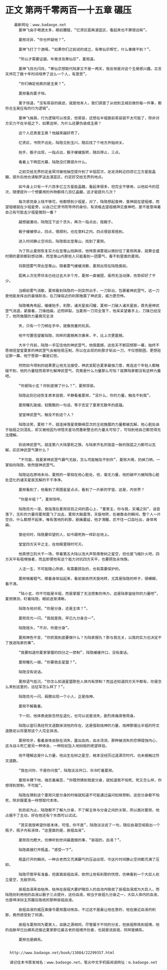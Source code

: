 # 正文 第两千零两百一十五章 碾压
        最新网址：www.badaoge.net
          夏神飞由于喝酒太多，眼前朦胧，“忆贤区距离湛蓝区，看起来也不算很远嘛”。
      
          夏邢诧异，“你也怀疑他？”。
      
          夏神飞打了个酒嗝，“如果你们之前说的成立，有寒仙宗帮忙，什么事做不到？”。
      
          “所以才需要证据，毕竟涉及寒仙宗”，夏邢道。
      
          夏神飞目光闪烁，“寒仙宗想取代陆家又不是一两天，我反倒是对这个玉昊感兴趣，古言天师花了数十年时间培养了这么一个人，有意思”。
      
          “你们确定他真的是玉昊？”。
      
          夏邢看向夏子恒。
      
          夏子恒道，“没有易容的痕迹，就是他本人，我们调查了从他到玉城后做的每一件事，都符合玉昊应有的行为逻辑”。
      
          夏神飞耸肩，行为逻辑可以改变，但易容，还想在半祖面前易容就不太可能了，除非对方实力不在半祖之下，如果这样，为什么还要伪装成玉昊？
      
          这个人还真是玉昊？他越来越好奇了。
      
          忆贤区，书院不远处，陆隐见到玉川，随后找了个地方开始闭关。
      
          抬手，骰子出现，一指点出，骰子缓缓旋转，随后停止，三点。
      
          看着上下两层光幕，陆隐没打算提升什么。
      
          之前交给无界的定金冥河被他抽空提升到了半祖层次，足足消耗近四百亿立方星能晶髓，提升后他也请魁罗送去湛蓝区，约定好交给无界的地点。
      
          如今身上只有一千六百多亿立方星能晶髓，看起来很多，但完全不够用，以他如今的层次，随便提升一个想要用的外物都得几百亿晶髓，这才能提升几次？
      
          每次感觉身上钱不够花，他都想到少祖星，对了，陆隐想起食神，食神就在望祖楼，而望祖楼就在少祖星旁，以自己忆贤书院导师的身份，有资格去望祖楼拜见食神吧，是不是意味着自己有可能去少祖星搜刮一番？
      
          越想越激动，陆隐压下这个念头，再次一指点出，摇骰子。
      
          骰子缓缓停止，四点，很顺利，也在意料之内，四点很容易摇到。
      
          进入时间静止空间后，陆隐取出至尊山，找到了夏邢。
      
          为了防止夏邢恢复实力在至尊山找麻烦，他特意请雾祖以微封住了夏邢周身，就算全盛时期的夏邢都别想动弹，而至尊山内那些人只能看到一团雾气，看不到里面的夏邢。
      
          将那团雾气带出至尊山，随着雾气缓缓消散，夏邢出现在陆隐面前。
      
          距离上次无界伏击已经过去大半个月，夏邢一直被困，虽然无法动弹，伤势却好了不少。
      
          当眼前雾气消散，夏邢看到陆隐的一刻突然出手，一刀斩出，包裹着神武罡气，这一刀是他能发挥出的最强斩击，在刀锋临近的刹那施展了神武变，威力更恐怖。
      
          陆隐嘴角弯起，缓缓抬手，刹那，诸天星辰闪耀，夏邢一刀破入诸天星辰，首先是神武罡气消退，紧接着，刀锋扭曲，近而碎裂，当夏邢一刀完全落下，他呆呆望着手上，刀锋已经没了，他所施展的力量竟完全消
      
          失，只有一个刀柄在手中，就像孩童的玩具。
      
          他不可置信望着陆隐，同样的震撼再次袭来，不，比上次更震撼。
      
          大半个月前，陆隐一手压住他的神武罡气，他很震撼，这些天不断回想那一幕，始终不愿相信堂堂夏家的神武罡气会被轻易压制，所以在出现的刹那才斩出一刀，不仅想脱困，更想验证那一幕，他宁愿那一幕是幻觉。
      
          然而如今得到的结果更让他无法接受，神武变配合夏家最强刀意，竟连这个年轻人都触碰不到，他的力量轻而易举化解神武罡气，究竟是什么力量那么可怕？就算陆家都没有这种力量吧。
      
          “你是陆小玄？你到底做了什么？”，夏邢惊骇。
      
          陆隐此刻已经恢复原本容貌，平静看着夏邢，“没什么，你的力量，触及不到我”。
      
          夏邢瞳孔陡缩，轻飘飘的一句话，等于否定了夏家无数年的底蕴。
      
          堂堂神武罡气，触及不到这个人？
      
          陆隐淡笑，夏邢？不，就连掉落星使巅峰层次的王祀施展的力量都被瓦解，他心脏处由于始祖之剑混乱，却又被他因为领悟天星功而重新整合的力量太可怕了，可怕到他自己都觉得无法理解。
      
          别说神武罡气，就连第六大陆掌舵之族，与陆家齐名的珈蓝一脉的珈蓝之力都可以瓦解，区区神武罡气算什么？
      
          “不可能，我夏家神武罡气霸气无敌，怎么可能触及不到你”，夏邢大喝，扔掉刀柄，一掌拍向陆隐，依然是神武罡气。
      
          陆隐站在原地未动，夏邢的一掌拍在他心脏处，但，毫无力量，他的破坏力被陆隐心脏处显化的诸天星辰瓦解的干干净净。
      
          夏邢看到了，他看到了周围星星点点，看到了一片新的宇宙，这是，内世界？
      
          “你是半祖？”，夏邢惊呼。
      
          陆隐目光一凛，食指落在夏邢双目之间的眉心上，“夏家主，你与我，天壤之别”，话音落下，无形的力量将夏邢震飞了出去，夏邢大脑震荡，天旋地转，在被轰击的瞬间，整个人一片空白，什么都想不起来，唯有落地的刹那，剧痛蔓延，他才清醒，忍不住一口血吐出，身体弯曲。
      
          曾经何时，陆隐要仰望的人，如今跟死狗一样趴在地上。
      
          堂堂四方天平之主，在他眼里随时可灭。
      
          他真想立刻大干一场，带着第五大陆以浩大声势席卷树之星空，但也是飞蛾扑火吧，四方天平有祖境强者，而且即便他有这个能力对抗四方天平，也要顾及永恒族。
      
          人活一生，不可能随心所欲，有需要顾及的，也有需要保护的。
      
          夏邢喘着粗气，撑着身体站起来，看前面依然天旋地转，尤其是陆隐的样子，很模糊，看不清。
      
          “陆小玄，你不可能是半祖，而是掌握了无法想象的伟力，这是陆家留给你的力量吧”，夏邢猜测，盯着陆隐，眼前逐渐清晰。
      
          陆隐与他对视，“你是分身，还是主体？”。
      
          夏邢目光一闪，“我就是我，早已九分身合一”。
      
          陆隐摇头，“不对，你是分身”。
      
          夏邢神色不变，“你抓我到底要做什么？为陆家报仇？那与我无关，以我的实力也决定不了放逐陆家的事”。
      
          “我要知道你夏家掌握的四分之一禁制”，陆隐缓缓开口，没有废话。
      
          夏邢瞳孔一缩，“你要救走星盟？”。
      
          陆隐没有说话。
      
          夏邢语气低沉，“你怎么知道星盟那些人体内有禁制？而且还知道四方天平都有，你是怎么来到这里的，远征军怎么样了？”。
      
          陆隐目光一闪，肩膀出现一个小人，正是烛神。
      
          夏邢不解看着。
      
          下一刻，他体表皮肤忽然在退化，也可以说是消失，剧烈疼痛席卷周身。
      
          陆隐以宙衍真经符文道数抹消他的存在，这是借助烛神的力量，烛神那堪比半祖的符文道数足以将夏邢这个人完全抹消。
      
          夏邢咬牙，看着身体皮肤在消失，露出血肉，血水流淌，那种被消失的恐惧侵蚀内心，这与战斗死亡是另一种体会，一种宛如坠入地狱般的绝望体验。
      
          他不理解这是什么力量，他出生在树之星空，根本没经历过道源宗时代，也未接触过符文道数。
      
          “我在问你，不是你问我”，陆隐淡淡开口，冷冷盯着夏邢。
      
          夏邢半蹲下地，强忍着痛苦，“你既然猜到我是分身，就知道我不怕死，死又怎么样，你想得到禁制，不可能”。
      
          陆隐在猜到这个夏邢只是分身的时候就知道不可能通过逼问知晓禁制，这些分身都不怕死，除非跟夏洛一样想取代本体。
      
          到目前为止，陆隐都不了解九分身，不了解主体与分身之间的关联，所以面对夏邢，他占据不了主动，好在他还有个东西可以试试。
      
          “其实我很希望你是本体，可惜，你不是”，陆隐淡淡说了一句，随后自凝空戒取出一个瓶子，瓶子内有液体，“这里面的是，辰祖血液”。
      
          夏邢目光瞪大，仿佛听到世间最震撼的事，“辰祖的，血液？”。
      
          陆隐直接打开瓶盖，“感受一下”。
      
          瓶盖打开的瞬间，一种古老而又充满霸气的压迫出现，令这片时间静止空间都充满了压抑。
      
          陆隐尽管早有准备，但直面辰祖血液，依然让他有刹那的恍惚，仿佛看到一个大巨人屹立星空，无敌世间。
      
          辰祖血液来自枯伟，枯伟在辰祖大墓护陵巨人的血池内吸收了辰祖血液成为大巨人，而陆隐则利用他的血液以骰子三点提升，这份血液，相当于辰祖九分身之一，大巨人体内的血液，也是坤泽狱主苏醒后吸收的那种辰祖血液。
      
          辰祖血液的威压直接令夏邢震动咳血，不过这不是最让他在意的，他在接近血液的刹那，竟然感受到了同源。
      
          辰祖与夏邢同为夏家人，血脉之源相同，尽管属于不同的分支，但辰祖修炼到祖境，他的血脉早已比嫡系还接近夏家那位最古老的祖境开创者，也就是说辰祖，同样是嫡系。
      
          夏邢也是嫡系。
      
      
      http://www.badaoge.net/book/13084/22299357.html
      
      请记住本书首发域名：www.badaoge.net。笔尖中文手机版阅读网址：m.badaoge.net